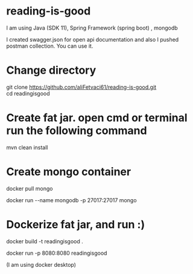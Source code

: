 # reading-is-good

I am using Java (SDK 11), Spring Framework (spring boot) , mongodb

I created swagger.json for open api documentation and also I pushed postman collection. You can use it.

# Change directory
git clone https://github.com/aliFetvaci61/reading-is-good.git <br />
cd readingisgood

# Create fat jar. open cmd or terminal run the following command

mvn clean install

# Create mongo container

docker pull mongo

docker run --name mongodb -p 27017:27017 mongo

# Dockerize fat jar, and run :)

docker build -t readingisgood .

docker run -p 8080:8080 readingisgood

(I am using docker desktop)
